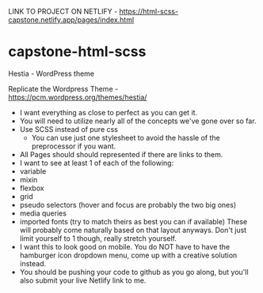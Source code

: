 
LINK TO PROJECT ON NETLIFY - https://html-scss-capstone.netlify.app/pages/index.html



# capstone-html-scss
Hestia - WordPress theme




Replicate the Wordpress Theme - https://pcm.wordpress.org/themes/hestia/
- I want everything as close to perfect as you can get it.
- You will need to utilize nearly all of the concepts we've gone over so far.
- Use SCSS instead of pure css
  - You can use just one stylesheet to avoid the hassle of the preprocessor if you want.
- All Pages should should represented if there are links to them.
- I want to see at least 1 of each of the following:
 - variable
 - mixin
 - flexbox
 - grid
 - pseudo selectors (hover and focus are probably the two big ones)
 - media queries
 - imported fonts (try to match theirs as best you can if available)
These will probably come naturally based on that layout anyways. Don't just limit yourself to 1 though, really stretch yourself.
- I want this to look good on mobile. You do NOT have to have the hamburger icon dropdown menu, come up with a creative solution instead.
- You should be pushing your code to github as you go along, but you'll also submit your live Netlify link to me.
